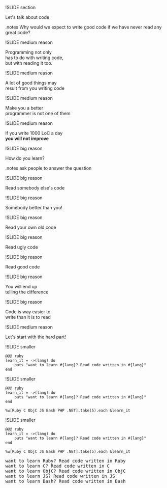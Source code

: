 !SLIDE section

Let's talk about code

.notes Why would we expect to write good code if we have never read any great code?

!SLIDE medium reason

Programming not only  
has to do with writing code,  
but with reading it too.

!SLIDE medium reason

A lot of good things may  
result from you writing code

!SLIDE medium reason

Make you a better  
programmer is not one of them

!SLIDE medium reason

If you write 1000 LoC a day  
<b>you will not improve</b>

!SLIDE big reason

How do you learn?

.notes ask people to answer the question

!SLIDE big reason

Read somebody else's code

!SLIDE big reason

Somebody better than you!

!SLIDE big reason

Read your own old code

!SLIDE big reason

Read ugly code

!SLIDE big reason

Read good code

!SLIDE big reason

You will end up  
telling the difference

!SLIDE big reason

Code is way easier to   
write than it is to read

!SLIDE medium reason

Let's start with the hard part!

!SLIDE smaller

	@@@ ruby
	learn_it = ->(lang) do
		puts "want to learn #{lang}? Read code written in #{lang}"
	end

!SLIDE smaller

	@@@ ruby
	learn_it = ->(lang) do
		puts "want to learn #{lang}? Read code written in #{lang}"
	end

	%w[Ruby C ObjC JS Bash PHP .NET].take(5).each &learn_it

!SLIDE smaller

	@@@ ruby
	learn_it = ->(lang) do
		puts "want to learn #{lang}? Read code written in #{lang}"
	end

	%w[Ruby C ObjC JS Bash PHP .NET].take(5).each &learn_it

<pre>
want to learn Ruby? Read code written in Ruby  
want to learn C? Read code written in C  
want to learn ObjC? Read code written in ObjC  
want to learn JS? Read code written in JS  
want to learn Bash? Read code written in Bash
</pre>